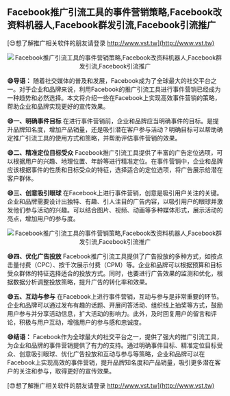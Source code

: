 ## **Facebook推广引流工具的事件营销策略,Facebook改资料机器人,Facebook群发引流,Facebook引流推广**

[😍想了解推广相关软件的朋友请登录 http://www.vst.tw](http://www.vst.tw)

 <center><img src="https://vst.tw/MP4/tuiguang/png/6.png" alt="Facebook推广引流工具的事件营销策略,Facebook改资料机器人,Facebook群发引流,Facebook引流推广"></center>

**😄导语：**
随着社交媒体的普及和发展，Facebook成为了全球最大的社交平台之一。对于企业和品牌来说，利用Facebook的推广引流工具进行事件营销已经成为一种趋势和必然选择。本文将介绍一些在Facebook上实现高效事件营销的策略，帮助企业和品牌实现更好的宣传效果。

**😄一、明确事件目标**
在进行事件营销前，企业和品牌应当明确事件的目标。是提升品牌知名度，增加产品销量，还是吸引潜在客户参与活动？明确目标可以帮助确定推广引流工具的使用方式和策略，并帮助评估事件营销的效果。

**😄二、精准定位目标受众**
Facebook推广引流工具提供了丰富的广告定位选项，可以根据用户的兴趣、地理位置、年龄等进行精准定位。在事件营销中，企业和品牌应该根据事件的性质和目标受众的特征，选择适合的定位选项，将广告展示给潜在客户群体。

**😄三、创意吸引眼球**
在Facebook上进行事件营销，创意是吸引用户关注的关键。企业和品牌需要设计出独特、有趣、引人注目的广告内容，以吸引用户的眼球并激发他们参与活动的兴趣。可以结合图片、视频、动画等多种媒体形式，展示活动的亮点，增加用户的参与度。

 <center><img src="https://vst.tw/MP4/tuiguang/png/1.png" alt="Facebook推广引流工具的事件营销策略,Facebook改资料机器人,Facebook群发引流,Facebook引流推广"></center>

**😄四、优化广告投放**
Facebook推广引流工具提供了广告投放的多种方式，如按点击量付费（CPC）、按千次展示付费（CPM）等。企业和品牌可以根据预算和目标受众群体的特征选择适合的投放方式。同时，也要进行广告效果的监测和优化，根据数据分析调整投放策略，提升广告的转化率和效果。

**😄五、互动与参与**
在Facebook上进行事件营销，互动与参与是非常重要的环节。企业和品牌可以通过发布有趣的话题、开展问答活动、组织线上抽奖等方式，鼓励用户参与并分享活动信息，扩大活动的影响力。此外，及时回复用户的留言和评论，积极与用户互动，增强用户的参与感和忠诚度。

**😄结语：**
Facebook作为全球最大的社交平台之一，提供了强大的推广引流工具，为企业和品牌的事件营销提供了有力的支持。通过明确事件目标、精准定位目标受众、创意吸引眼球、优化广告投放和互动与参与等策略，企业和品牌可以在Facebook上实现高效的事件营销，提升品牌知名度和产品销量，吸引更多潜在客户的关注和参与，取得更好的宣传效果。

[😍想了解推广相关软件的朋友请登录 http://www.vst.tw](http://www.vst.tw)



